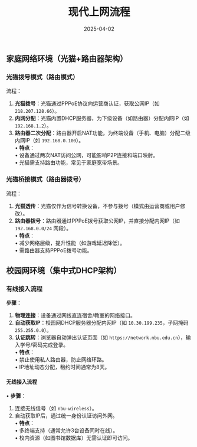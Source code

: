 ﻿---
title: "现代上网流程"
description: "现代上网流程"
date: 2025-04-02
slug: "modern-internet-access-process"
categories:
    - 网络应用
---





## 家庭网络环境（光猫+路由器架构）

### 光猫拨号模式（路由模式）
流程：  
  1. **光猫拨号**：光猫通过PPPoE协议向运营商认证，获取公网IP（如 `218.207.128.66`）。  
  2. **内网分配**：光猫内置DHCP服务器，为下级设备（如路由器）分配内网IP（如 `192.168.1.2`）。  
  3. **路由器二次分配**：路由器开启NAT功能，为终端设备（手机、电脑）分配二级内网IP（如 `192.168.0.100`）。  
  • **特点**：  
    • 设备通过两次NAT访问公网，可能影响P2P连接和端口映射。  
    • 光猫需支持路由功能，常见于家庭宽带场景。

### 光猫桥接模式（路由器拨号）

流程：  
  1. **光猫透传**：光猫仅作为信号转换设备，不参与拨号（模式由运营商或用户修改）。  
  2. **路由器拨号**：路由器通过PPPoE拨号获取公网IP，并直接分配内网IP（如 `192.168.0.0/24` 网段）。  
  • **特点**：  
    • 减少网络层级，提升性能（如游戏延迟降低）。  
    • 需路由器支持PPPoE拨号功能。





## 校园网环境（集中式DHCP架构）

### 有线接入流程

**步骤**：  

  1. **物理连接**：设备通过网线直连宿舍/教室的网络接口。  
  2. **自动获取IP**：校园网DHCP服务器分配内网IP（如 `10.30.199.235`，子网掩码 `255.255.0.0`）。  
  3. **认证跳转**：浏览器自动弹出认证页面（如 `https://network.nbu.edu.cn`），输入学号/密码完成登录。  
  • **特点**：  
    • 禁止使用私人路由器，防止网络环路。  
    • IP地址动态分配，租约时间通常为8天。

#### 无线接入流程
• **步骤**：  
  1. 连接无线信号（如 `nbu-wireless`）。  
  2. 自动获取IP后，通过统一身份认证访问外网。  
  • **特点**：  
    • 多终端支持（通常允许3台设备同时在线）。  
    • 校内资源（如图书馆数据库）无需认证即可访问。

